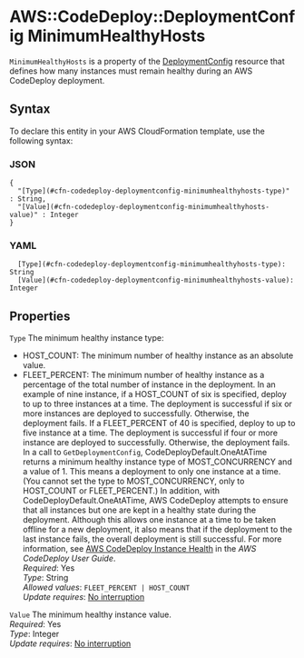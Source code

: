 # AWS::CodeDeploy::DeploymentConfig MinimumHealthyHosts<a name="aws-properties-codedeploy-deploymentconfig-minimumhealthyhosts"></a>

 `MinimumHealthyHosts` is a property of the [DeploymentConfig](https://docs.aws.amazon.com/AWSCloudFormation/latest/UserGuide/aws-resource-codedeploy-deploymentconfig.html) resource that defines how many instances must remain healthy during an AWS CodeDeploy deployment\.

## Syntax<a name="aws-properties-codedeploy-deploymentconfig-minimumhealthyhosts-syntax"></a>

To declare this entity in your AWS CloudFormation template, use the following syntax:

### JSON<a name="aws-properties-codedeploy-deploymentconfig-minimumhealthyhosts-syntax.json"></a>

```
{
  "[Type](#cfn-codedeploy-deploymentconfig-minimumhealthyhosts-type)" : String,
  "[Value](#cfn-codedeploy-deploymentconfig-minimumhealthyhosts-value)" : Integer
}
```

### YAML<a name="aws-properties-codedeploy-deploymentconfig-minimumhealthyhosts-syntax.yaml"></a>

```
  [Type](#cfn-codedeploy-deploymentconfig-minimumhealthyhosts-type): String
  [Value](#cfn-codedeploy-deploymentconfig-minimumhealthyhosts-value): Integer
```

## Properties<a name="aws-properties-codedeploy-deploymentconfig-minimumhealthyhosts-properties"></a>

`Type`  <a name="cfn-codedeploy-deploymentconfig-minimumhealthyhosts-type"></a>
The minimum healthy instance type:  
+ HOST\_COUNT: The minimum number of healthy instance as an absolute value\.
+ FLEET\_PERCENT: The minimum number of healthy instance as a percentage of the total number of instance in the deployment\.
In an example of nine instance, if a HOST\_COUNT of six is specified, deploy to up to three instances at a time\. The deployment is successful if six or more instances are deployed to successfully\. Otherwise, the deployment fails\. If a FLEET\_PERCENT of 40 is specified, deploy to up to five instance at a time\. The deployment is successful if four or more instance are deployed to successfully\. Otherwise, the deployment fails\.  
In a call to `GetDeploymentConfig`, CodeDeployDefault\.OneAtATime returns a minimum healthy instance type of MOST\_CONCURRENCY and a value of 1\. This means a deployment to only one instance at a time\. \(You cannot set the type to MOST\_CONCURRENCY, only to HOST\_COUNT or FLEET\_PERCENT\.\) In addition, with CodeDeployDefault\.OneAtATime, AWS CodeDeploy attempts to ensure that all instances but one are kept in a healthy state during the deployment\. Although this allows one instance at a time to be taken offline for a new deployment, it also means that if the deployment to the last instance fails, the overall deployment is still successful\.
For more information, see [AWS CodeDeploy Instance Health](https://docs.aws.amazon.com/codedeploy/latest/userguide/instances-health.html) in the *AWS CodeDeploy User Guide*\.  
*Required*: Yes  
*Type*: String  
*Allowed values*: `FLEET_PERCENT | HOST_COUNT`  
*Update requires*: [No interruption](https://docs.aws.amazon.com/AWSCloudFormation/latest/UserGuide/using-cfn-updating-stacks-update-behaviors.html#update-no-interrupt)

`Value`  <a name="cfn-codedeploy-deploymentconfig-minimumhealthyhosts-value"></a>
The minimum healthy instance value\.  
*Required*: Yes  
*Type*: Integer  
*Update requires*: [No interruption](https://docs.aws.amazon.com/AWSCloudFormation/latest/UserGuide/using-cfn-updating-stacks-update-behaviors.html#update-no-interrupt)